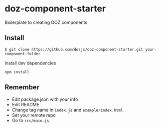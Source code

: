 # doz-component-starter
Boilerplate to creating DOZ components

## Install
```
$ git clone https://github.com/dozjs/doz-component-starter.git your-component-folder
```

Install dev dependencies
```
npm install
```

## Remember
- Edit package.json with your info
- Edit README
- Change tag name in `index.js` and `example/index.html`
- Set your remote repo
- Go to `src/main.js`